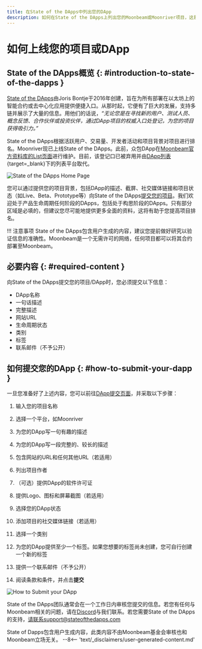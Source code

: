 ```yaml
---
title: 在State of the DApps中列出您的DApp
description: 如何在State of the DApps上列出您的Moonbeam或Moonriver项目，这是一个用于部署到Moonbeam的智能合约和DApps的列表和排名平台。
---
```


# 如何上线您的项目或DApp

## State of the DApps概览 {: #introduction-to-state-of-the-dapps } 

[State of the DApps](https://www.stateofthedapps.com/)由Joris Bontje于2016年创建，旨在为所有部署在以太坊上的智能合约或去中心化应用提供便捷入口。从那时起，它便有了巨大的发展，支持多链并展示了大量的信息。用他们的话说，*“无论您是在寻找新的用户、测试人员、概念反馈、合作伙伴或投资伙伴，通过DApp项目的权威入口处登记，为您的项目获得吸引力。”*

State of the DApps根据活跃用户、交易量、开发者活动和项目背景对项目进行排名。Moonriver现已上线State of the DApps。此前，众包DApp在[Moonbeam官方资料库的List页面](/learn/dapps-list/)进行维护。目前，该登记口已被弃用并由[DApp列表](/learn/dapps-list/){target=\_blank}下的列表平台取代。

![State of the DApps Home Page](/images/learn/dapps-list/state-of-the-dapps/state-of-the-dapps-1.webp)

您可以通过提供您的项目背景，包括DApp的描述、截屏、社交媒体链接和项目状态（如Live、Beta、Prototype等）向State of the DApps[提交您的项目](https://www.stateofthedapps.com/dapps/submit/new)。我们欢迎处于产品生命周期任何阶段的DApps，包括处于构思阶段的DApps。只有部分区域是必填的，但建议您尽可能地提供更多全面的资料，这将有助于您提高项目排名。

!!! 注意事项
    State of the DApps包含用户生成的内容，建议您提前做好研究以验证信息的准确性。Moonbeam是一个无需许可的网络，任何项目都可以将其合约部署至Moonbeam。

## 必要内容 {: #required-content }

向State of the DApps提交您的项目/DApp时，您必须提交以下信息：

 - DApp名称
 - 一句话描述
 - 完整描述
 - 网站URL
 - 生命周期状态
 - 类别
 - 标签
 - 联系邮件（不予公开）

## 如何提交您的DApp {: #how-to-submit-your-dapp }

一旦您准备好了上述内容，您可以前往[DApp提交页面](https://www.stateofthedapps.com/dapps/submit/new)，并采取以下步骤：

 1. 输入您的项目名称

 2. 选择一个平台，如Moonriver

 3. 为您的DApp写一句有趣的描述

 4. 为您的DApp写一段完整的、较长的描述

 5. 包含网站的URL和任何其他URL（若适用）

 6. 列出项目作者

 7. （可选）提供DApp的软件许可证

 8. 提供Logo、图标和屏幕截图（若适用）

 9. 选择您的DApp状态

 10. 添加项目的社交媒体链接（若适用）

 11. 选择一个类别

 12. 为您的DApp提供至少一个标签。如果您想要的标签尚未创建，您可自行创建一个新的标签

 13. 提供一个联系邮件（不予公开）

  14. 阅读条款和条件，并点击**提交**

![How to Submit your DApp](/images/learn/dapps-list/state-of-the-dapps/state-of-the-dapps-2.webp)

State of the DApps团队通常会在一个工作日内审核您提交的信息。若您有任何与Moonbeam相关的问题，请在[Discord](https://discord.gg/moonbeam)与我们联系。若您需要State of the DApps的支持，请联系support@stateofthedapps.com

<div class="page-disclaimer">
  State of Dapps包含用户生成内容，此类内容不由Moonbeam基金会审核也和Moonbeam立场无关。
  --8<-- 'text/_disclaimers/user-generated-content.md'
</div>